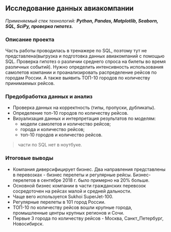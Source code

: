 ## Исследование данных авиакомпании
*Применяемый стек технологий:* ***Python, Pandas, Matplotlib, Seaborn, SQL, SciPy, проверка гипотез.***

### Описание проекта
Часть работы проводилась в тренажере по SQL, поэтому тут не представлена(выгрузка и подготовка данных авиакомпаний с помощью SQL. Проверка гипотез о различии среднего спроса на билеты во время различных событий).
Нужно определить интенсивность использования самолетов компании и проанализировать распределение рейсов по городам России. А также выявить ТОП-10 городов по количеству принимаемых рейсов.


### Предобработка данных и анализ
- Проверка данных на корректность (типы, пропуски, дубликаты). 
- Определение топ-10 городов по количеству рейсов.
- Визуализация данных и интерпретация результатов по моделям: 
	- модели самолетов и количество рейсов;
	- города и количество рейсов; 
	- топ-10 городов и количество рейсов.
> части по SQL нет в ноутбуке. 

### Итоговые выводы
- Компания диверсифицирует бизнес. Два направления представлены в перевозках - бизнес перелеты и регулярные рейсы. Бизнес-перелетов в сентябре 2018 г. было примерно на 20% больше.
- Основной бизнес компании в части гражданских перевозок сосредоточен на рейсах малой и средней дальности. 
- Чаще вего используется Sukhoi SuperJet-100.
- Регулярные перелеты в 101 город России.
- ТОП-10 по количеству рейсов вошли крупные города, промышленные центры крупных регионов и Сочи.
- Первые 3 города по количеству рейсов - Москва, Санкт_Петербург, Новосибирск.

